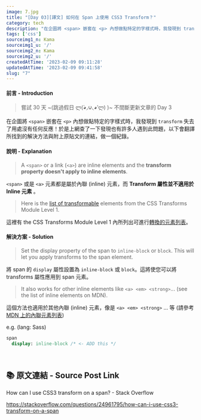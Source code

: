 ```yaml
---
image: 7.jpg
title: "[Day 03][譯文] 如何在 Span 上使用 CSS3 Transform？"
category: tech
description: "在企圖將 <span> 嵌套在 <p> 內想做點特定的字樣式時，我發現到 transform 失去了用處沒有任何反應！於是上網查了一下發現也有許多人遇到此問題，以下會翻譯所找到的解決方法與附上原貼文的連結，做一個紀錄。"
tags: ['css']
sourceimg1_n: Kama
sourceimg1_u: '/'
sourceimg2_n: Kama
sourceimg2_u: '/'
createdAtTime: '2023-02-09 09:11:28'
updatedAtTime: '2023-02-09 09:41:58'
slug: "7"
---
```


#### 前言 - Introduction

> 嘗試 30 天 ~(跳過假日 ლ(́◕◞౪◟◕‵ლ) )~ 不間斷更新文章的 Day 3

在企圖將 `<span>` 嵌套在 `<p>` 內想做點特定的字樣式時，我發現到 `transform` 失去了用處沒有任何反應！於是上網查了一下發現也有許多人遇到此問題，以下會翻譯所找到的解決方法與附上原貼文的連結，做一個紀錄。

#### 說明 - Explanation

> A `<span>` or a link (`<a>`) are inline elements and the **transform property doesn't apply to inline elements**.

`<span>` 或是 `<a>` 元素都是屬於內聯 (inline) 元素，而 **Transform 屬性並不適用於 Inline 元素** 。

> Here is the [list of transformable](https://www.w3.org/TR/css-transforms-1/#transformable-element) elements from the CSS Transforms Module Level 1.

這裡有 the CSS Transforms Module Level 1 內所列出可進行[轉換的元素列表](https://www.w3.org/TR/css-transforms-1/#transformable-element)。

#### 解決方案 - Solution

> Set the display property of the span to `inline-block` or `block`. This will let you apply transforms to the span element.

將 span 的 `display` 屬性設置為 `inline-block` 或 `block`。這將使您可以將 transforms 屬性應用到 span 元素。

> It also works for other inline elements like `<a> <em> <strong>`... (see the list of inline elements on MDN).

這個方法也適用於其他內聯 (inline) 元素，像是 `<a> <em> <strong>` ... 等 (請參考 [MDN 上的內聯元素列表](https://developer.mozilla.org/en-US/docs/Web/HTML/Inline_elements#Elements))

e.g. (lang: Sass)
```sass
span
  display: inline-block /* <- ADD this */
```

<br />

## 📚 原文連結 - Source Post Link

How can I use CSS3 transform on a span? - Stack Overflow

https://stackoverflow.com/questions/24961795/how-can-i-use-css3-transform-on-a-span